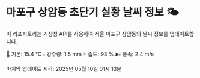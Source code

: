 
# 마포구 상암동 초단기 실황 날씨 정보 🌤️

이 리포지토리는 기상청 API를 사용하여 서울 마포구 상암동의 날씨 정보를 업데이트합니다. 

🌡️ 기온: 15.4 ℃
💧 강수량: 1.5 mm
💦 습도: 93 %
🌬️ 풍속: 2.4 m/s

마지막 업데이트 시각: 2025년 05월 10일 01시 13분    

